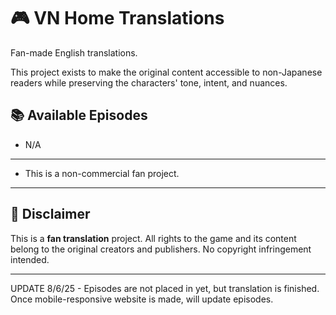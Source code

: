 # 🎮 VN Home Translations

Fan-made English translations.

This project exists to make the original content accessible to non-Japanese readers while preserving the characters' tone, intent, and nuances.

## 📚 Available Episodes
- N/A

---
- This is a non-commercial fan project.

---

## 📌 Disclaimer

This is a **fan translation** project. All rights to the game and its content belong to the original creators and publishers. No copyright infringement intended.

---

UPDATE 8/6/25 - Episodes are not placed in yet, but translation is finished. Once mobile-responsive website is made, will update episodes.
